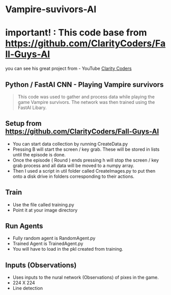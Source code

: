 # Vampire-suvivors-AI
# important! : This code base from https://github.com/ClarityCoders/Fall-Guys-AI 
you can see his great project from - YouTube <a href="https://www.youtube.com/claritycoders" target="_blank">Clarity Coders</a>
## Python / FastAI CNN - Playing Vampire survivors
> This code was used to gather and process data while playing the game Vampire survivors.
> The network was then trained using the FastAI Libary. 

## Setup from https://github.com/ClarityCoders/Fall-Guys-AI
- You can start data collection by running CreateData.py
- Pressing B will start the screen / key grab. These will be stored in lists until the episode is done.
- Once the episode ( Round ) ends pressing h will stop the screen / key grab process and all data will be moved to a numpy array.
- Then I used a script in util folder called CreateImages.py to put then onto a disk drive in folders corresponding to their actions.

## Train
- Use the file called training.py
- Point it at your image directory

## Run Agents
- Fully random agent is RandomAgent.py
- Trained Agent is TrainedAgent.py
- You will have to load in the pkl created from training.

## Inputs (Observations)
- Uses inputs to the nural network (Observations) of pixes in the game.
- 224 X 224
- Line detection


